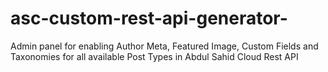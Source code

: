 # asc-custom-rest-api-generator-
 Admin panel for enabling Author Meta, Featured Image, Custom Fields and Taxonomies for all available Post Types in Abdul Sahid Cloud Rest API
